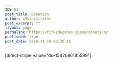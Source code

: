 ```yaml
---
ID: 51
post_title: Donation
author: administrator
post_excerpt: ""
layout: page
permalink: https://fitkidsgames.space/donation/
published: true
post_date: 2018-11-10 08:38:16
---
```

[direct-stripe value="ds-1542086185599"]